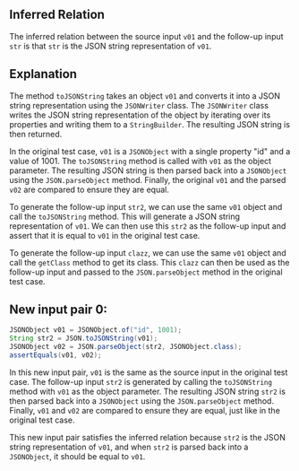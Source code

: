 ## Inferred Relation
The inferred relation between the source input `v01` and the follow-up input `str` is that `str` is the JSON string representation of `v01`.

## Explanation
The method `toJSONString` takes an object `v01` and converts it into a JSON string representation using the `JSONWriter` class. The `JSONWriter` class writes the JSON string representation of the object by iterating over its properties and writing them to a `StringBuilder`. The resulting JSON string is then returned.

In the original test case, `v01` is a `JSONObject` with a single property "id" and a value of 1001. The `toJSONString` method is called with `v01` as the object parameter. The resulting JSON string is then parsed back into a `JSONObject` using the `JSON.parseObject` method. Finally, the original `v01` and the parsed `v02` are compared to ensure they are equal.

To generate the follow-up input `str2`, we can use the same `v01` object and call the `toJSONString` method. This will generate a JSON string representation of `v01`. We can then use this `str2` as the follow-up input and assert that it is equal to `v01` in the original test case.

To generate the follow-up input `clazz`, we can use the same `v01` object and call the `getClass` method to get its class. This `clazz` can then be used as the follow-up input and passed to the `JSON.parseObject` method in the original test case.

## New input pair 0:
```java
JSONObject v01 = JSONObject.of("id", 1001);
String str2 = JSON.toJSONString(v01);
JSONObject v02 = JSON.parseObject(str2, JSONObject.class);
assertEquals(v01, v02);
```

In this new input pair, `v01` is the same as the source input in the original test case. The follow-up input `str2` is generated by calling the `toJSONString` method with `v01` as the object parameter. The resulting JSON string `str2` is then parsed back into a `JSONObject` using the `JSON.parseObject` method. Finally, `v01` and `v02` are compared to ensure they are equal, just like in the original test case.

This new input pair satisfies the inferred relation because `str2` is the JSON string representation of `v01`, and when `str2` is parsed back into a `JSONObject`, it should be equal to `v01`.